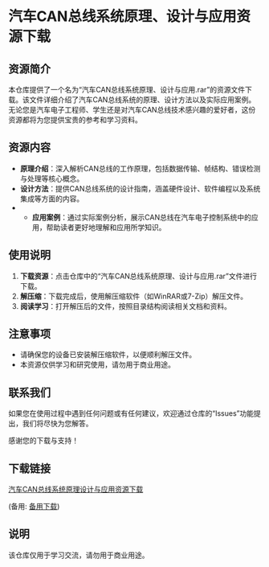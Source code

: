 # 汽车CAN总线系统原理、设计与应用资源下载

## 资源简介

本仓库提供了一个名为“汽车CAN总线系统原理、设计与应用.rar”的资源文件下载。该文件详细介绍了汽车CAN总线系统的原理、设计方法以及实际应用案例。无论您是汽车电子工程师、学生还是对汽车CAN总线技术感兴趣的爱好者，这份资源都将为您提供宝贵的参考和学习资料。

## 资源内容

- **原理介绍**：深入解析CAN总线的工作原理，包括数据传输、帧结构、错误检测与处理等核心概念。
- **设计方法**：提供CAN总线系统的设计指南，涵盖硬件设计、软件编程以及系统集成等方面的内容。
- - **应用案例**：通过实际案例分析，展示CAN总线在汽车电子控制系统中的应用，帮助读者更好地理解和应用所学知识。

## 使用说明

1. **下载资源**：点击仓库中的“汽车CAN总线系统原理、设计与应用.rar”文件进行下载。
2. **解压缩**：下载完成后，使用解压缩软件（如WinRAR或7-Zip）解压文件。
3. **阅读学习**：打开解压后的文件，按照目录结构阅读相关文档和资料。

## 注意事项

- 请确保您的设备已安装解压缩软件，以便顺利解压文件。
- 本资源仅供学习和研究使用，请勿用于商业用途。

## 联系我们

如果您在使用过程中遇到任何问题或有任何建议，欢迎通过仓库的“Issues”功能提出，我们将尽快为您解答。

感谢您的下载与支持！

## 下载链接
[汽车CAN总线系统原理设计与应用资源下载](https://pan.quark.cn/s/6ab0ed528a68) 

(备用: [备用下载](https://pan.baidu.com/s/1YVeJqlCiYM9N7-loB_gakQ?pwd=1234))

## 说明

该仓库仅用于学习交流，请勿用于商业用途。
